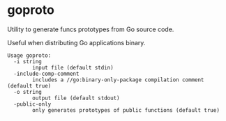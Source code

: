 # goproto
Utility to generate funcs prototypes from Go source code.

Useful when distributing Go applications binary.

```
Usage goproto:
  -i string
    	input file (default stdin)
  -include-comp-comment
    	includes a //go:binary-only-package compilation comment (default true)
  -o string
    	output file (default stdout)
  -public-only
    	only generates prototypes of public functions (default true)
```
